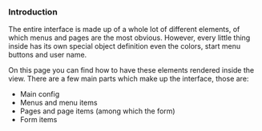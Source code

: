 <h3 id="intro" class="anchor">Introduction</h3>

<p class="leading">The entire interface is made up of a whole lot of different elements, of which menus and pages are the most obvious. However, every little thing inside has its own special object definition even the colors, start menu buttons and user name.</p>


On this page you can find how to have these elements rendered inside the view. There are a few main parts which make up the interface, those are:

* Main config
* Menus and menu items
* Pages and page items (among which the form)
* Form items

